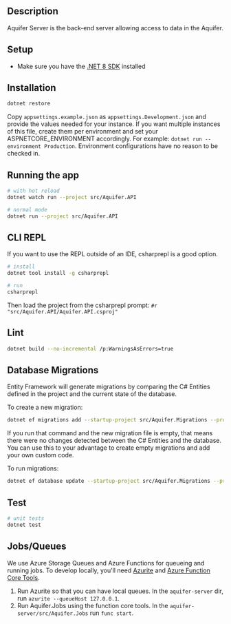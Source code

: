 ## Description

Aquifer Server is the back-end server allowing access to data in the Aquifer.

## Setup

- Make sure you have the [.NET 8 SDK](https://dotnet.microsoft.com/en-us/download/dotnet/8.0) installed

## Installation

```bash
dotnet restore
```
Copy `appsettings.example.json` as `appsettings.Development.json` and provide the values needed for your instance.
If you want multiple instances of this file, create them per environment and set your ASPNETCORE_ENVIRONMENT
accordingly. For example: `dotnet run --environment Production`. Environment configurations have no reason
to be checked in.

## Running the app

```bash
# with hot reload
dotnet watch run --project src/Aquifer.API

# normal mode
dotnet run --project src/Aquifer.API
```

## CLI REPL

If you want to use the REPL outside of an IDE, csharprepl is a good option.

```bash
# install
dotnet tool install -g csharprepl

# run
csharprepl
```

Then load the project from the csharprepl prompt: `#r "src/Aquifer.API/Aquifer.API.csproj"`

## Lint

```bash
dotnet build --no-incremental /p:WarningsAsErrors=true
```

## Database Migrations

Entity Framework will generate migrations by comparing the C# Entities defined
in the project and the current state of the database.

To create a new migration:
```bash
dotnet ef migrations add --startup-project src/Aquifer.Migrations --project src/Aquifer.Data MigrationNameHere
```

If you run that command and the new migration file is empty, that means there
were no changes detected between the C# Entities and the database. You can use
this to your advantage to create empty migrations and add your own custom code.

To run migrations:
```bash
dotnet ef database update --startup-project src/Aquifer.Migrations --project src/Aquifer.Data
```

## Test

```bash
# unit tests
dotnet test
```

## Jobs/Queues

We use Azure Storage Queues and Azure Functions for queueing and running jobs. To develop locally, you'll need
[Azurite](https://learn.microsoft.com/en-us/azure/storage/common/storage-use-azurite?tabs=visual-studio,blob-storage)
and [Azure Function Core Tools](https://learn.microsoft.com/en-us/azure/azure-functions/functions-run-local).

1. Run Azurite so that you can have local queues. In the `aquifer-server` dir, run `azurite --queueHost 127.0.0.1`.
2. Run Aquifer.Jobs using the function core tools. In the `aquifer-server/src/Aquifer.Jobs` run `func start`.

